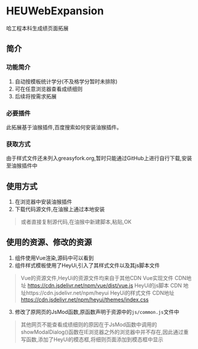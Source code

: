 # HEUWebExpansion
哈工程本科生成绩页面拓展

## 简介
### 功能简介
1. 自动按模板统计学分(不及格学分暂时未排除)
2. 可在任意浏览器查看成绩细则
3. 后续将按需求拓展

### 必要插件
此拓展基于油猴插件,百度搜索如何安装油猴插件。

### 获取方式
由于样式文件还未列入greasyfork.org,暂时只能通过GitHub上进行自行下载,安装至油猴插件中

## 使用方式
1. 在浏览器中安装油猴插件
2. 下载代码源文件,在油猴上通过本地安装
> 或者直接复制源代码,在油猴中新建脚本,粘贴,OK

## 使用的资源、修改的资源
1. 组件使用Vue渲染,源码中可以看到
2. 组件样式模板使用了HeyUi,引入了其样式文件以及其js脚本文件
> Vue的资源文件,HeyUi的资源文件均来自于其他CDN
> Vue实现文件     CDN地址 https://cdn.jsdelivr.net/npm/vue/dist/vue.js
> HeyUi的js脚本   CDN 地址https://cdn.jsdelivr.net/npm/heyui
> HeyUi的样式文件 CDN地址 https://cdn.jsdelivr.net/npm/heyui/themes/index.css
3. 修改了原网页的JsMod函数,原函数声明于资源中的`js/common.js`文件中
> 其他网页不能查看成绩细则的原因在于JsMod函数中调用的showModalDialog()函数在IE浏览器之外的浏览器中并不存在,因此通过重写函数,添加了HeyUi的模态框,将细则页面添加到模态框中显示
